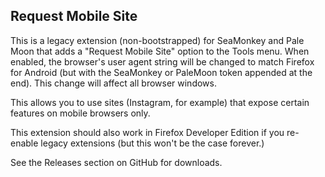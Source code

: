 Request Mobile Site
-------------------

This is a legacy extension (non-bootstrapped) for SeaMonkey and Pale Moon that
adds a "Request Mobile Site" option to the Tools menu. When enabled, the
browser's user agent string will be changed to match Firefox for Android (but
with the SeaMonkey or PaleMoon token appended at the end). This change will
affect all browser windows.

This allows you to use sites (Instagram, for example) that expose certain
features on mobile browsers only.

This extension should also work in Firefox Developer Edition if you re-enable
legacy extensions (but this won't be the case forever.)

See the Releases section on GitHub for downloads.
